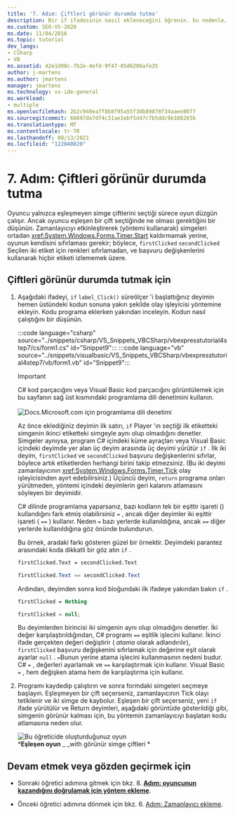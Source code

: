 ```yaml
---
title: '7. Adım: Çiftleri görünür durumda tutma'
description: Bir if ifadesinin nasıl ekleneceğini öğrenin. bu nedenle, oynatıcı eşleşen bir simge çifti seçtiğinde simgeler görünür kalır.
ms.custom: SEO-VS-2020
ms.date: 11/04/2016
ms.topic: tutorial
dev_langs:
- CSharp
- VB
ms.assetid: 42e1d08c-7b2e-4efd-9f47-85d6206afe35
author: j-martens
ms.author: jmartens
manager: jmartens
ms.technology: vs-ide-general
ms.workload:
- multiple
ms.openlocfilehash: 2b2c948ea7f8b8f95a55f30b89878f34aaee8077
ms.sourcegitcommit: 68897da7d74c31ae1ebf5d47c7b5ddc9b108265b
ms.translationtype: MT
ms.contentlocale: tr-TR
ms.lasthandoff: 08/13/2021
ms.locfileid: "122040820"
---
```

# <a name="step-7-keep-pairs-visible"></a>7. Adım: Çiftleri görünür durumda tutma
Oyuncu yalnızca eşleşmeyen simge çiftlerini seçtiği sürece oyun düzgün çalışır. Ancak oyuncu eşleşen bir çift seçtiğinde ne olması gerektiğini bir düşünün. Zamanlayıcıyı etkinleştirerek (yöntemi kullanarak) simgeleri ortadan <xref:System.Windows.Forms.Timer.Start> kaldırmamak yerine, oyunun kendisini sıfırlaması gerekir; böylece, `firstClicked` `secondClicked` Seçilen iki etiket için renkleri sıfırlamadan, ve başvuru değişkenlerini kullanarak hiçbir etiketi izlememek üzere.

## <a name="to-keep-pairs-visible"></a>Çiftleri görünür durumda tutmak için

1. Aşağıdaki ifadeyi, `if` `label_Click()` süreölçer 'i başlattığınız deyimin hemen üstündeki kodun sonuna yakın şekilde olay işleyicisi yöntemine ekleyin. Kodu programa eklerken yakından inceleyin. Kodun nasıl çalıştığını bir düşünün.

     :::code language="csharp" source="../snippets/csharp/VS_Snippets_VBCSharp/vbexpresstutorial4step7/cs/form1.cs" id="Snippet9":::
     :::code language="vb" source="../snippets/visualbasic/VS_Snippets_VBCSharp/vbexpresstutorial4step7/vb/form1.vb" id="Snippet9":::

     > [!IMPORTANT]
     > C# kod parçacığını veya Visual Basic kod parçacığını görüntülemek için bu sayfanın sağ üst kısmındaki programlama dili denetimini kullanın.<br><br>![Docs.Microsoft.com için programlama dili denetimi](../ide/media/docs-programming-language-control.png)

     Az önce eklediğiniz deyimin ilk satırı, `if` Player 'ın seçtiği ilk etiketteki simgenin ikinci etiketteki simgeyle aynı olup olmadığını denetler. Simgeler aynıysa, program C# içindeki küme ayraçları veya Visual Basic içindeki deyimde yer alan üç deyim arasında üç deyimi yürütür `if` . İlk iki deyim, `firstClicked` ve `secondClicked` başvuru değişkenlerini sıfırlar, böylece artık etiketlerden herhangi birini takip etmezsiniz. (Bu iki deyimi zamanlayıcının <xref:System.Windows.Forms.Timer.Tick> olay işleyicisinden ayırt edebilirsiniz.) Üçüncü deyim, `return` programa onları yürütmeden, yöntemi içindeki deyimlerin geri kalanını atlamasını söyleyen bir deyimidir.

     C# dilinde programlama yaparsanız, bazı kodların tek bir eşittir işareti () kullandığını fark etmiş olabilirsiniz `=` , ancak diğer deyimler iki eşittir işareti ( `==` ) kullanır. Neden `=` bazı yerlerde kullanıldığına, ancak `==` diğer yerlerde kullanıldığına göz önünde bulundurun.

     Bu örnek, aradaki farkı gösteren güzel bir örnektir. Deyimdeki parantez arasındaki koda dikkatli bir göz atın `if` .

    ```vb
    firstClicked.Text = secondClicked.Text
    ```

    ```csharp
    firstClicked.Text == secondClicked.Text
    ```

     Ardından, deyimden sonra kod bloğundaki ilk ifadeye yakından bakın `if` .

    ```vb
    firstClicked = Nothing
    ```

    ```csharp
    firstClicked = null;
    ```

     Bu deyimlerden birincisi iki simgenin aynı olup olmadığını denetler. İki değer karşılaştırıldığından, C# programı `==` eşitlik işlecini kullanır. İkinci ifade gerçekten değeri değiştirir ( *atama* olarak adlandırılır), `firstClicked` başvuru değişkenini sıfırlamak için değerine eşit olarak ayarlar `null` . `=`Bunun yerine atama işlecini kullanmasının nedeni budur. C# `=` , değerleri ayarlamak ve `==` karşılaştırmak için kullanır. Visual Basic `=` , hem değişken atama hem de karşılaştırma için kullanır.

2. Programı kaydedip çalıştırın ve sonra formdaki simgeleri seçmeye başlayın. Eşleşmeyen bir çift seçerseniz, zamanlayıcının Tick olayı tetiklenir ve iki simge de kaybolur. Eşleşen bir çift seçerseniz, yeni `if` ifade yürütülür ve Return deyimleri, aşağıdaki görüntüde gösterildiği gibi, simgenin görünür kalması için, bu yöntemin zamanlayıcıyı başlatan kodu atlamasına neden olur.

     ![Bu öğreticide oluşturduğunuz oyun](../ide/media/express_finishedgame.png)<br/>
***Eşleşen oyun** _ _with görünür simge çiftleri *

## <a name="to-continue-or-review"></a>Devam etmek veya gözden geçirmek için

- Sonraki öğretici adımına gitmek için bkz. 8. **[Adım: oyuncunun kazandığını doğrulamak için yöntem ekleme](../ide/step-8-add-a-method-to-verify-whether-the-player-won.md)**.

- Önceki öğretici adımına dönmek için bkz. 6. [Adım: Zamanlayıcı ekleme](../ide/step-6-add-a-timer.md).
